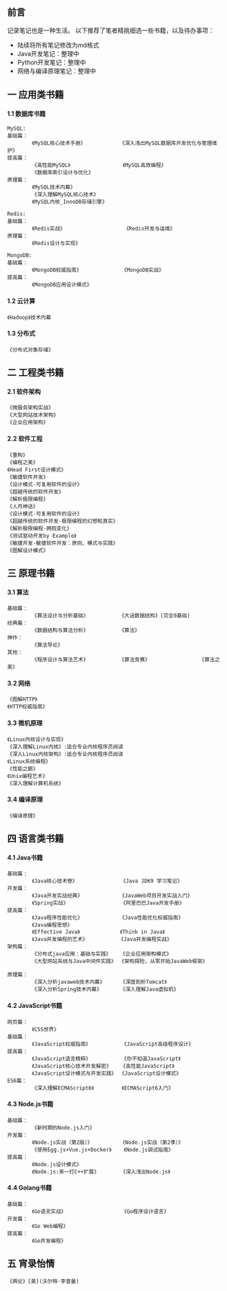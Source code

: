 ##  前言
记录笔记也是一种生活。
以下推荐了笔者精挑细选一些书籍，以及待办事项：
- 陆续将所有笔记修改为md格式
- Java开发笔记：整理中
- Python开发笔记：整理中
- 网络与编译原理笔记：整理中

## 一 应用类书籍
#### 1.1 数据库书籍
```
MySQL:
基础篇：
        《MySQL核心技术手册》           《深入浅出MySQL数据库开发优化与管理维护》
提高篇：
        《高性能MySQL》                 《MySQL高效编程》
        《数据库索引设计与优化》
原理篇：
        《MySQL技术内幕》   
        《深入理解MySQL核心技术》
        《MySQL内核_InnoDB存储引擎》

Redis:
基础篇：
        《Redis实战》                   《Redis开发与运维》  
原理篇：
        《Redis设计与实现》    

MongoDB:
基础篇：
        《MongoDB权威指南》             《MongoDB实战》
提高篇：
        《MongoDB应用设计模式》

```

#### 1.2 云计算
```
《Hadoop》技术内幕
```

#### 1.3 分布式
```
《分布式对象存储》
```

## 二 工程类书籍
#### 2.1 软件架构
```
《微服务架构实战》
《大型网站技术架构》
《企业应用架构》
```
#### 2.2 软件工程
```
《重构》
《编程之美》
《Head First设计模式》
《敏捷软件开发》
《设计模式-可复用软件的设计》
《超越传统的软件开发》
《解析极限编程》
《人月神话》
《设计模式-可复用软件的设计》
《超越传统的软件开发-极限编程的幻想和真实》
《解析极限编程-拥抱变化》
《测试驱动开发by Example》
《敏捷开发-敏捷软件开发：原则、模式与实践》
《图解设计模式》
```
## 三 原理书籍
#### 3.1 算法
```
基础篇：
        《算法设计与分析基础》          《大话数据结构》(完全0基础)
经典篇：
        《数据结构与算法分析》          《算法》 
神作：  
        《算法导论》
其他：  
        《程序设计与算法艺术》          《算法竞赛》                《算法之美》             
```
#### 3.2 网络
```
《图解HTTP》
《HTTP权威指南》
```
#### 3.3 微机原理
```
《Linux内核设计与实现》
《深入理解Linux内核》:适合专业内核程序员阅读
《深入Linux内核架构》:适合专业内核程序员阅读
《Linux系统编程》
《性能之巅》
《Unix编程艺术》
《深入理解计算机系统》
```
#### 3.4 编译原理
```
《编译原理》
```
## 四 语言类书籍
#### 4.1 Java书籍
```
基础篇：
        《Java核心技术卷》              《Java JDK9 学习笔记》
开发篇：
        《Java开发实战经典》            《JavaWeb项目开发实战入门》         
        《Spring实战》                 《阿里巴巴Java开发手册》     
提高篇：
        《Java程序性能优化》            《Java性能优化权威指南》
        《Java编程思想》
        《Effective Java》             《Think in Java》
        《Java并发编程的艺术》          《Java并发编程实战》
架构篇：
        《分布式java应用：基础与实践》   《企业应用架构模式》
        《大型网站系统与Java中间件实践》 《架构探险，从零开始JavaWeb框架》
        
原理篇：  
        《深入分析javaweb技术内幕》     《深度剖析Tomcat》
        《深入分析Spring技术内幕》      《深入理解Java虚拟机》

```
#### 4.2 JavaScript书籍
```
网页篇：
        《CSS世界》
基础篇：
        《JavaScript权威指南》          《JavaScript高级程序设计》
提高篇：
        《JavaScript语言精粹》          《你不知道JavaScript》
        《JavaScript核心技术开发解密》   《高性能JavaScript》
        《JavaScript设计模式与开发实践》 《JavaScript设计模式》 
ES6篇：
        《深入理解ECMAScript6》         《ECMAScript6入门》      
```
#### 4.3 Node.js书籍
```
基础篇：
        《新时期的Node.js入门》
开发篇：
        《Node.js实战（第2版）》         《Node.js实战（第2季）》
        《使用Egg.js+Vue.js+Docker》    《Node.js调试指南》
提高篇：
        《Node.js设计模式》
        《Node.js:来一打C++扩展》       《深入浅出Node.js》           
```
#### 4.4 Golang书籍
```
基础篇：
        《Go语言实战》                  《Go程序设计语言》
开发篇：
        《Go Web编程》
提高篇：
        《Go并发编程》                            
```
## 五 宵录怡情
```
《舆论》[美](沃尔特·李普曼)
```